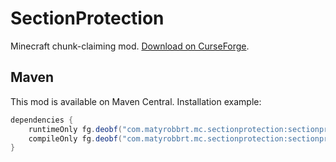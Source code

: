 # SectionProtection
Minecraft chunk-claiming mod.
[Download on CurseForge](https://www.curseforge.com/minecraft/mc-mods/sectionprotection).

## Maven
This mod is available on Maven Central. Installation example:
```groovy
dependencies {
    runtimeOnly fg.deobf("com.matyrobbrt.mc.sectionprotection:sectionprotection-${mcVersion}:${sectionprotection-version}")
    compileOnly fg.deobf("com.matyrobbrt.mc.sectionprotection:sectionprotection-${mcVersion}-api:${sectionprotection-version}")
}
```